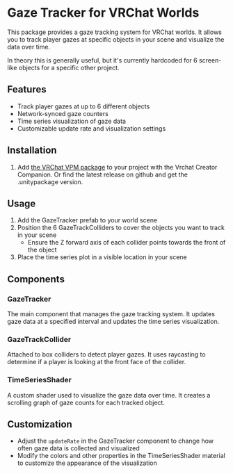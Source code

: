 # Gaze Tracker for VRChat Worlds

This package provides a gaze tracking system for VRChat worlds. It allows you to track player gazes at specific objects in your scene and visualize the data over time.

In theory this is generally useful, but it's currently hardcoded for 6
screen-like objects for a specific other project.

## Features

- Track player gazes at up to 6 different objects
- Network-synced gaze counters
- Time series visualization of gaze data
- Customizable update rate and visualization settings

## Installation

1. Add [the VRChat VPM package](https://hiinaspace.github.io/gaze-tracker-vrc/)
   to your project with the Vrchat Creator Companion. Or find the latest release on
   github and get the .unitypackage version.

## Usage

1. Add the GazeTracker prefab to your world scene
2. Position the 6 GazeTrackColliders to cover the objects you want to track in your scene
   - Ensure the Z forward axis of each collider points towards the front of the object
3. Place the time series plot in a visible location in your scene

## Components

### GazeTracker

The main component that manages the gaze tracking system. It updates gaze data at a specified interval and updates the time series visualization.

### GazeTrackCollider

Attached to box colliders to detect player gazes. It uses raycasting to determine if a player is looking at the front face of the collider.

### TimeSeriesShader

A custom shader used to visualize the gaze data over time. It creates a scrolling graph of gaze counts for each tracked object.

## Customization

- Adjust the `updateRate` in the GazeTracker component to change how often gaze data is collected and visualized
- Modify the colors and other properties in the TimeSeriesShader material to customize the appearance of the visualization
